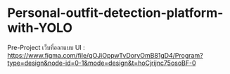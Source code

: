 # Personal-outfit-detection-platform-with-YOLO
Pre-Project
เว็บที่ออกแบบ UI : https://www.figma.com/file/qOJiOppwTvDoryOmB81gD4/Program?type=design&node-id=0-1&mode=design&t=hoCjrijnc75osoBF-0
